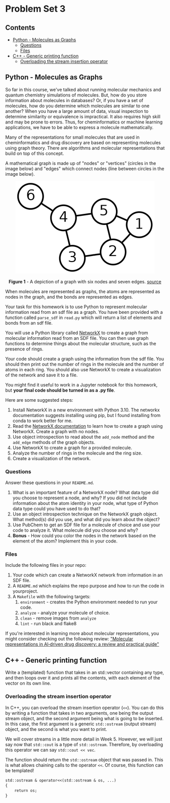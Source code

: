 <!-- omit in toc -->
Problem Set 3
==================

<!-- omit in toc -->
Contents
--------
- [Python - Molecules as Graphs](#python---molecules-as-graphs)
  - [Questions](#questions)
  - [Files](#files)
- [C++ - Generic printing function](#c---generic-printing-function)
  - [Overloading the stream insertion operator](#overloading-the-stream-insertion-operator)

Python - Molecules as Graphs
----------------------------
So far in this course, we've talked about running molecular mechanics and quantum chemistry simulations of molecules.
But, how do you store information about molecules in databases?
Or, if you have a set of molecules, how do you determine which molecules are similar to one another?
When you have a large amount of data, visual inspection to determine similarity or equivalence is impractical. 
It also requires high skill and may be prone to errors.
Thus, for cheminformatics or machine learning applications, we have to be able to express a molecule mathematically.

Many of the representations for small molecules that are used in cheminformatics and drug discovery are based on representing molecules using graph theory. There are algorithms and molecular representations that build on top of this concept. 

A mathematical graph is made up of "nodes" or "vertices" (circles in the image below) and "edges" which connect nodes (line between circles in the image below).

<center>
<img src="./images/graph_wiki.png">

**Figure 1** - A depiction of a graph with six nodes and seven edges. [source](https://en.wikipedia.org/wiki/Graph_theory)
</center>

When molecules are represented as graphs, the atoms are represented as nodes in the graph, and the bonds are represented as edges.

Your task for this homework is to use Python to represent molecular information read from an sdf file as a graph. You have been provided with a function called `parse_sdf` in `read.py` which will return a list of elements and bonds from an sdf file.

You will use a Python library called [NetworkX](https://networkx.org/) to create a graph from molecular information read from an SDF file.
You can then use graph functions to determine things about the molecular structure, such as the presence of rings.

Your code should create a graph using the information from the sdf file. 
You should then print out the number of rings in the molecule and the number of atoms in each ring. You should also use NetworkX to create a visualization of the network and save it to a file.

You might find it useful to work in a Jupyter notebook for this homework, but **your final code should be turned in as a .py file**.

Here are some suggested steps:
1. Install NetworkX in a new environment with Python 3.10. The networkx documentation suggests installing using pip, but I found installing from conda to work better for me.
2. Read the [NetworkX documentation](https://networkx.org/documentation/latest/) to learn how to create a graph using NetworkX. Create a graph with no nodes.
3. Use object introspection to read about the `add_node` method and the `add_edge` methods of the graph objects.
4. Use NetworkX to create a graph for a provided molecule.
5. Analyze the number of rings in the molecule and the ring size.
6. Create a visualization of the network.

### Questions
Answer these questions in your `README.md`. 

1. What is an important feature of a NetworkX node? What data type did you choose to represent a node, and why? If you did not include information about the atom identity in your node, what type of Python data type could you have used to do that?
2. Use an object introspection technique on the NetworkX graph object. What method(s) did you use, and what did you learn about the object?
3. Use PubChem to get an SDF file for a molecule of choice and use your code to analyze it. What molecule did you choose and why?
4. **Bonus** - How could you color the nodes in the network based on the element of the atom? Implement this in your code.

### Files
Include the following files in your repo:
1. Your code which can create a NetworkX network from information in an SDF file.
2. A `README.md` which explains the repo purpose and how to run the code in yourproject.
3. A `Makefile` with the following targets:
   1. `environment` - creates the Python environment needed to run your code.
   2. `analyze` - analyze your molecule of choice.
   3. `clean` - remove images from `analyze`
   4. `lint` - run black and flake8

If you're interested in learning more about molecular representations, you might consider checking out the following review: ["Molecular representations in AI‑driven drug
discovery: a review and practical guide"](https://jcheminf.biomedcentral.com/articles/10.1186/s13321-020-00460-5)

C++ - Generic printing function
-------------------------

Write a (templated) function that takes in an std::vector containing any type, and
then loops over it and prints all the contents, with each element of the vector
on its own line.


### Overloading the stream insertion operator

In C++, you can overload the stream insertion operator (`<<`). You can do
this by writing a function that takes in two arguments, one being the output
stream object, and the second argument being what is going to be inserted. In
this case, the first argument is a generic `std::ostream` (output stream)
object, and the second is what you want to print.

We will cover streams in a little more detail in Week 5. However, we will just
say now that `std::cout` is a type of `std::ostream`. Therefore, by overloading
this operator we can say `std::cout << vec`.

The function should return the `std::ostream` object that was passed in. This
is what allows chaining calls to the operator `<<`. Of course, this function
can be templated!


    std::ostream & operator<<(std::ostream & os, ...)
    {
        return os;
    }



